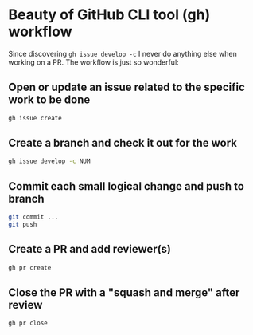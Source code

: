 # Beauty of GitHub CLI tool (gh) workflow

Since discovering `gh issue develop -c` I never do anything else when working on a PR. The workflow is just so wonderful:

## Open or update an issue related to the specific work to be done

```sh
gh issue create
```

## Create a branch and check it out for the work

```sh
gh issue develop -c NUM
```

## Commit each small logical change and push to branch

```sh
git commit ...
git push
```

## Create a PR and add reviewer(s)

```sh
gh pr create
```

## Close the PR with a "squash and merge" after review

```sh
gh pr close
```
